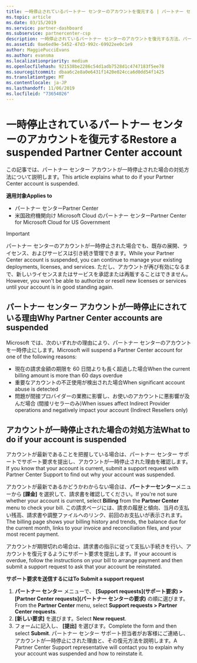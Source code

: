 ```yaml
---
title: 一時停止されているパートナー センターのアカウントを復元する | パートナー センター
ms.topic: article
ms.date: 03/15/2019
ms.service: partner-dashboard
ms.subservice: partnercenter-csp
description: 一時停止されているパートナー センターのアカウントを復元する方法、パートナー アカウントが一時停止される理由、および一時停止されているときにアカウントを使用する方法について説明します。
ms.assetid: 0ae6ed9e-5452-47d3-992c-69922ee0c1e9
author: MaggiePucciEvans
ms.author: evansma
ms.localizationpriority: medium
ms.openlocfilehash: 921538be2286c54d1adb7528d1c4747183f5ee78
ms.sourcegitcommit: dbaa6c2e8a0e6431f1420e024cca6d0dd54f1425
ms.translationtype: MT
ms.contentlocale: ja-JP
ms.lasthandoff: 11/06/2019
ms.locfileid: "73654026"
---
```

# <a name="restore-a-suspended-partner-center-account"></a><span data-ttu-id="34346-103">一時停止されているパートナー センターのアカウントを復元する</span><span class="sxs-lookup"><span data-stu-id="34346-103">Restore a suspended Partner Center account</span></span>

<span data-ttu-id="34346-104">この記事では、パートナー センター アカウントが一時停止された場合の対処方法について説明します。</span><span class="sxs-lookup"><span data-stu-id="34346-104">This article explains what to do if your Partner Center account is suspended.</span></span>

<span data-ttu-id="34346-105">**適用対象**</span><span class="sxs-lookup"><span data-stu-id="34346-105">**Applies to**</span></span>

-  <span data-ttu-id="34346-106">パートナー センター</span><span class="sxs-lookup"><span data-stu-id="34346-106">Partner Center</span></span>
-  <span data-ttu-id="34346-107">米国政府機関向け Microsoft Cloud のパートナー センター</span><span class="sxs-lookup"><span data-stu-id="34346-107">Partner Center for Microsoft Cloud for US Government</span></span>


> [!IMPORTANT]  
> <span data-ttu-id="34346-108">パートナー センターのアカウントが一時停止された場合でも、既存の展開、ライセンス、およびサービスは引き続き管理できます。</span><span class="sxs-lookup"><span data-stu-id="34346-108">While your Partner Center account is suspended, you can continue to manage your existing deployments, licenses, and services.</span></span> <span data-ttu-id="34346-109">ただし、アカウントが再び有効になるまで、新しいライセンスまたはサービスを承認または再販することはできません。</span><span class="sxs-lookup"><span data-stu-id="34346-109">However, you won't be able to authorize or resell new licenses or services until your account is in good standing again.</span></span>

## <a name="why-partner-center-accounts-are-suspended"></a><span data-ttu-id="34346-110">パートナー センター アカウントが一時停止にされている理由</span><span class="sxs-lookup"><span data-stu-id="34346-110">Why Partner Center accounts are suspended</span></span>

<span data-ttu-id="34346-111">Microsoft では、次のいずれかの理由により、パートナー センターのアカウントを一時停止にします。</span><span class="sxs-lookup"><span data-stu-id="34346-111">Microsoft will suspend a Partner Center account for one of the following reasons:</span></span>

- <span data-ttu-id="34346-112">現在の請求金額の期限を 60 日間よりも長く超過した場合</span><span class="sxs-lookup"><span data-stu-id="34346-112">When the current billing amount is more than 60 days overdue</span></span> 
- <span data-ttu-id="34346-113">重要なアカウントの不正使用が検出された場合</span><span class="sxs-lookup"><span data-stu-id="34346-113">When significant account abuse is detected</span></span>
- <span data-ttu-id="34346-114">問題が間接プロバイダーの業務に影響し、お使いのアカウントに悪影響が及んだ場合 (間接リセラーのみ)</span><span class="sxs-lookup"><span data-stu-id="34346-114">When issues affect Indirect Provider operations and negatively impact your account (Indirect Resellers only)</span></span>

## <a name="what-to-do-if-your-account-is-suspended"></a><span data-ttu-id="34346-115">アカウントが一時停止された場合の対処方法</span><span class="sxs-lookup"><span data-stu-id="34346-115">What to do if your account is suspended</span></span>

<span data-ttu-id="34346-116">アカウントが最新であることを把握している場合は、パートナー センター サポートでサポート要求を提出し、アカウントが一時停止された理由を確認します。</span><span class="sxs-lookup"><span data-stu-id="34346-116">If you know that your account is current, submit a support request with Partner Center Support to find out why your account was suspended.</span></span> 

<span data-ttu-id="34346-117">アカウントが最新であるかどうかわからない場合は、**パートナーセンター**メニューから **[課金]** を選択して、請求書を確認してください。</span><span class="sxs-lookup"><span data-stu-id="34346-117">If you're not sure whether your account is current, select **Billing** from the **Partner Center** menu to check your bill.</span></span> <span data-ttu-id="34346-118">この請求ページには、請求の履歴と傾向、当月の支払い残高、請求書や調整ファイルへのリンク、前回のお支払いが表示されます。</span><span class="sxs-lookup"><span data-stu-id="34346-118">The billing page shows your billing history and trends, the balance due for the current month, links to your invoice and reconciliation files, and your most recent payment.</span></span>

<span data-ttu-id="34346-119">アカウントが期限切れの場合は、請求書の指示に従って支払い手続きを行い、アカウントを復元するようにサポート要求を提出します。</span><span class="sxs-lookup"><span data-stu-id="34346-119">If your account is overdue, follow the instructions on your bill to arrange payment and then submit a support request to ask that your account be reinstated.</span></span> 

<span data-ttu-id="34346-120">**サポート要求を送信するには**</span><span class="sxs-lookup"><span data-stu-id="34346-120">**To Submit a support request**</span></span>

1.  <span data-ttu-id="34346-121">**パートナー センター** メニューで、 **[Support requests]\(サポート要求\) > [Partner Center requests]\(パートナー センターの要求\)** の順に選びます。</span><span class="sxs-lookup"><span data-stu-id="34346-121">From the **Partner Center** menu, select **Support requests > Partner Center requests**.</span></span>
2.  <span data-ttu-id="34346-122">**[新しい要求]** を選びます。</span><span class="sxs-lookup"><span data-stu-id="34346-122">Select **New request**.</span></span> 
3.  <span data-ttu-id="34346-123">フォームに記入し、 **[提出]** を選びます。</span><span class="sxs-lookup"><span data-stu-id="34346-123">Complete the form and then select **Submit**.</span></span> <span data-ttu-id="34346-124">パートナー センター サポート担当者がお客様にご連絡し、アカウントが一時停止にされた理由と、その復元方法を説明します。</span><span class="sxs-lookup"><span data-stu-id="34346-124">A Partner Center Support representative will contact you to explain why your account was suspended and how to reinstate it.</span></span>



